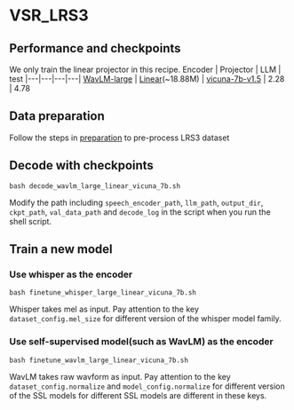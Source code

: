 # VSR_LRS3

## Performance and checkpoints
We only train the linear projector in this recipe.
Encoder | Projector | LLM | test 
|---|---|---|---|
[WavLM-large](https://drive.google.com/file/d/12-cB34qCTvByWT-QtOcZaqwwO21FLSqU/view) | [Linear](https://drive.google.com/file/d/1cLNuMR05oXxKj8M_Z3yAZ5JHJ06ybIHp/view?usp=sharing)(~18.88M) | [vicuna-7b-v1.5](https://huggingface.co/lmsys/vicuna-7b-v1.5) | 2.28 | 4.78


## Data preparation
Follow the steps in [preparation](https://github.com/facebookresearch/av_hubert/tree/main/avhubert/preparation) to pre-process LRS3 dataset


## Decode with checkpoints
```
bash decode_wavlm_large_linear_vicuna_7b.sh
```
Modify the path including `speech_encoder_path`, `llm_path`, `output_dir`, `ckpt_path`, `val_data_path` and `decode_log` in the script when you run the shell script. 

## Train a new model

### Use whisper as the encoder
```
bash finetune_whisper_large_linear_vicuna_7b.sh
```
Whisper takes mel as input. Pay attention to the key `dataset_config.mel_size` for different version of the whisper model family. 

### Use self-supervised model(such as WavLM) as the encoder
```
bash finetune_wavlm_large_linear_vicuna_7b.sh
```
WavLM takes raw wavform as input. Pay attention to the key `dataset_config.normalize` and `model_config.normalize` for different version of the SSL models for different SSL models are different in these keys. 

